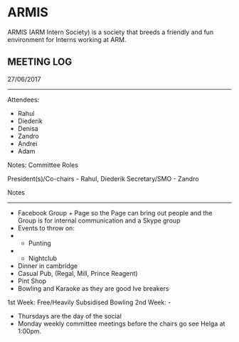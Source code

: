 # ARMIS
ARMIS (ARM Intern Society) is a society that breeds a friendly and fun environment for Interns working at ARM.

MEETING LOG
----------------------------------------


27/06/2017
     
----
Attendees:
  - Rahul
  - Diederik
  - Denisa
  - Zandro
  - Andrei
  - Adam
  
Notes:
Committee Roles

President(s)/Co-chairs - Rahul, Diederik
Secretary/SMO - Zandro


Notes
__________

* Facebook Group + Page so the Page can bring out people and the Group is for internal communication and a Skype group
* Events to throw on:
* - Punting
* - Nightclub
* Dinner in cambridge
* Casual Pub, (Regal, Mill, Prince Reagent)
* Pint Shop
* Bowling and Karaoke as they are good Ive breakers

1st Week: Free/Heavily Subsidised Bowling 
2nd Week: - 

* Thursdays are the day of the social 
* Monday weekly committee meetings before the chairs go see Helga at 1:00pm.
